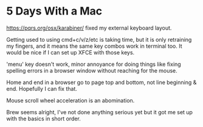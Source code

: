 5 Days With a Mac
=================

https://pqrs.org/osx/karabiner/ fixed my external keyboard layout.

Getting used to using cmd+c/v/z/etc is taking time, but it is only retraining my fingers, and it means the same key combos work in terminal too. It would be nice if I can set up XFCE with those keys.

'menu' key doesn't work, minor annoyance for doing things like fixing spelling errors in a browser window without reaching for the mouse.

Home and end in a browser go to page top and bottom, not line beginning & end. Hopefully I can fix that.

Mouse scroll wheel acceleration is an abomination. 

Brew seems alright, I've not done anything serious yet but it got me set up with the basics in short order.


